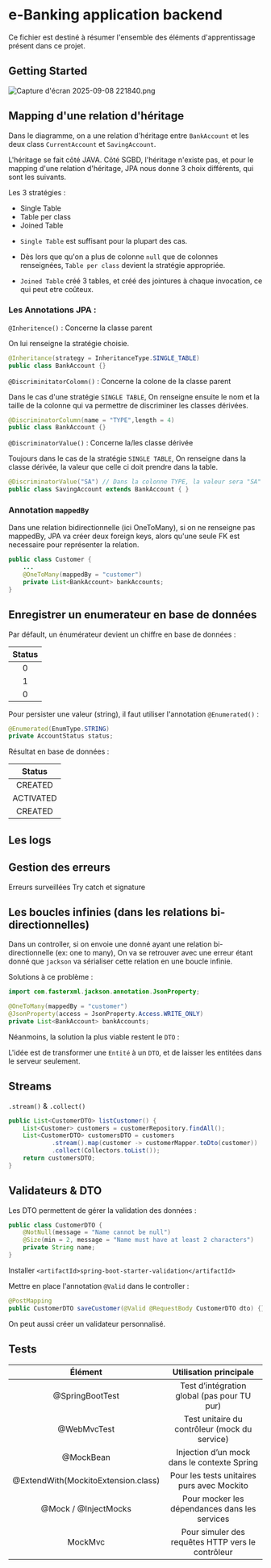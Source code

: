 # e-Banking application backend

Ce fichier est destiné à résumer l'ensemble des éléments d'apprentissage présent dans ce projet.

## Getting Started

![Capture d'écran 2025-09-08 221840.png](./src/main/resources/Capture%20d'écran%202025-09-08%20221840.png)

## Mapping d'une relation d'héritage

Dans le diagramme, on a une relation d'héritage entre `BankAccount` et les deux class `CurrentAccount` et `SavingAccount`.

L'héritage se fait côté JAVA.
Côté SGBD, l'héritage n'existe pas, et pour le mapping d'une relation d'héritage, JPA nous donne 3 choix différents, qui sont les suivants.

Les 3 stratégies :

* Single Table
* Table per class
* Joined Table

- `Single Table` est suffisant pour la plupart des cas.

- Dès lors que qu'on a plus de colonne `null` que de colonnes renseignées, `Table per class` devient la stratégie appropriée.

- `Joined Table` créé 3 tables, et créé des jointures à chaque invocation, ce qui peut etre coûteux.

### Les Annotations JPA :

`@Inheritence()` : Concerne la classe parent

On lui renseigne la stratégie choisie.

```java
@Inheritance(strategy = InheritanceType.SINGLE_TABLE)
public class BankAccount {}
```

`@DiscriminitatorColomn()` : Concerne la colone de la classe parent

Dans le cas d'une stratégie `SINGLE TABLE`,
On renseigne ensuite le nom et la taille de la colonne qui va permettre de discriminer les classes dérivées.

```java
@DiscriminatorColumn(name = "TYPE",length = 4)
public class BankAccount {}
```

`@DiscriminatorValue()` : Concerne la/les classe dérivée

Toujours dans le cas de la stratégie `SINGLE TABLE`,
On renseigne dans la classe dérivée, la valeur que celle ci doit prendre dans la table.

```java
@DiscriminatorValue("SA") // Dans la colonne TYPE, la valeur sera "SA"
public class SavingAccount extends BankAccount { }
```

### Annotation `mappedBy`

Dans une relation bidirectionnelle (ici OneToMany), si on ne renseigne pas mappedBy, JPA va créer deux foreign keys,
alors qu'une seule FK est necessaire pour représenter la relation.
```java
public class Customer {
    ...
    @OneToMany(mappedBy = "customer")
    private List<BankAccount> bankAccounts;
}
```

## Enregistrer un enumerateur en base de données


Par défault, un énumérateur devient un chiffre en base de données :

| Status |
|:------:|
|   0    |
|   1    |
|   0    |

Pour persister une valeur (string), il faut utiliser l'annotation `@Enumerated()` :

```java
@Enumerated(EnumType.STRING)
private AccountStatus status;
```

Résultat en base de données :


|    Status    |
|:------------:|
|   CREATED    |
|  ACTIVATED   |
|   CREATED    |

## Les logs

## Gestion des erreurs

Erreurs surveillées
Try catch et signature

## Les boucles infinies (dans les relations bi-directionnelles)

Dans un controller, si on envoie une donné ayant une relation bi-directionnelle (ex: one to many),
On va se retrouver avec une erreur étant donné que `jackson` va sérialiser cette relation en une boucle infinie.

Solutions à ce problème :

```java
import com.fasterxml.jackson.annotation.JsonProperty;

@OneToMany(mappedBy = "customer")
@JsonProperty(access = JsonProperty.Access.WRITE_ONLY)
private List<BankAccount> bankAccounts;
```

Néanmoins, la solution la plus viable restent le `DTO` :

L'idée est de transformer une `Entité` à un `DTO`, et de laisser les entitées dans le serveur seulement.

## Streams

`.stream()` & `.collect()`

```java
public List<CustomerDTO> listCustomer() {
    List<Customer> customers = customerRepository.findAll();
    List<CustomerDTO> customersDTO = customers
            .stream().map(customer -> customerMapper.toDto(customer))
            .collect(Collectors.toList());
    return customersDTO;
}
```

## Validateurs & DTO

Les DTO permettent de gérer la validation des données :

```java
public class CustomerDTO {
    @NotNull(message = "Name cannot be null")
    @Size(min = 2, message = "Name must have at least 2 characters")
    private String name;
}
```

Installer `<artifactId>spring-boot-starter-validation</artifactId>`

Mettre en place l'annotation `@Valid` dans le controller :

```java
@PostMapping
public CustomerDTO saveCustomer(@Valid @RequestBody CustomerDTO dto) {}
```

On peut aussi créer un validateur personnalisé.

## Tests


|               Élément               |                	Utilisation principale             |
|:-----------------------------------:|:------------------------------------------------------:|
|           @SpringBootTest           |      	Test d’intégration global (pas pour TU pur)      |
|             @WebMvcTest             |     	Test unitaire du contrôleur (mock du service)    |
|              @MockBean              |      	Injection d’un mock dans le contexte Spring      |
| @ExtendWith(MockitoExtension.class) |      	Pour les tests unitaires purs avec Mockito       |
|        @Mock / @InjectMocks         |     	Pour mocker les dépendances dans les services    |
|      MockMvc	                       |   Pour simuler des requêtes HTTP vers le contrôleur    |